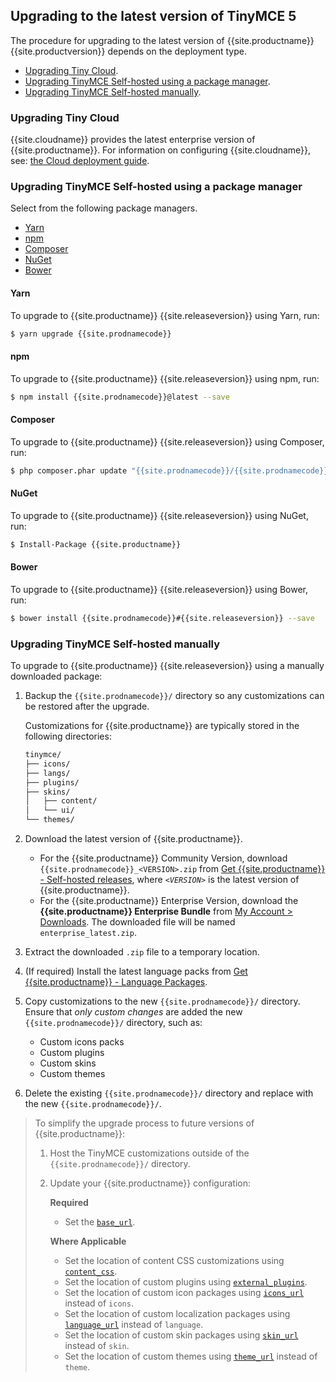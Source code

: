 ## Upgrading to the latest version of TinyMCE 5
The procedure for upgrading to the latest version of {{site.productname}} {{site.productversion}} depends on the deployment type.

* [Upgrading Tiny Cloud](#upgradingtinycloud).
* [Upgrading TinyMCE Self-hosted using a package manager](##upgradingtinymceself-hostedusingapackagemanager).
* [Upgrading TinyMCE Self-hosted manually](#upgradingtinymceself-hostedmanually).

### Upgrading Tiny Cloud

{{site.cloudname}} provides the latest enterprise version of {{site.productname}}. For information on configuring {{site.cloudname}}, see: [the Cloud deployment guide]({{site.baseurl}}/cloud-deployment-guide/).
### Upgrading TinyMCE Self-hosted using a package manager
Select from the following package managers.

* [Yarn](#yarn)
* [npm](#npm)
* [Composer](#composer)
* [NuGet](#nuget)
* [Bower](#bower)

#### Yarn
To upgrade to {{site.productname}} {{site.releaseversion}} using Yarn, run:
```sh
$ yarn upgrade {{site.prodnamecode}}
```

#### npm
To upgrade to {{site.productname}} {{site.releaseversion}} using npm, run:
```sh
$ npm install {{site.prodnamecode}}@latest --save
```

#### Composer
To upgrade to {{site.productname}} {{site.releaseversion}} using Composer, run:
```sh
$ php composer.phar update "{{site.prodnamecode}}/{{site.prodnamecode}}"
```

#### NuGet
To upgrade to {{site.productname}} {{site.releaseversion}} using NuGet, run:
```sh
$ Install-Package {{site.productname}}
```

#### Bower
To upgrade to {{site.productname}} {{site.releaseversion}} using Bower, run:
```sh
$ bower install {{site.prodnamecode}}#{{site.releaseversion}} --save
```

### Upgrading TinyMCE Self-hosted manually
To upgrade to {{site.productname}} {{site.releaseversion}} using a manually downloaded package:

1. Backup the `{{site.prodnamecode}}/` directory so any customizations can be restored after the upgrade.

    Customizations for {{site.productname}} are typically stored in the following directories:

    ```sh
    tinymce/
    ├── icons/
    ├── langs/
    ├── plugins/
    ├── skins/
    │   ├── content/
    │   └── ui/
    └── themes/
    ```

1. Download the latest version of {{site.productname}}.

    * For the {{site.productname}} Community Version, download `{{site.prodnamecode}}_<VERSION>.zip` from [Get {{site.productname}} - Self-hosted releases](https://www.tiny.cloud/get-tiny/self-hosted/), where _`<VERSION>`_ is the latest version of {{site.productname}}.
    * For the {{site.productname}} Enterprise Version, download the **{{site.productname}} Enterprise Bundle** from [My Account > Downloads](https://www.tiny.cloud/my-account/downloads/). The downloaded file will be named `enterprise_latest.zip`.

1. Extract the downloaded `.zip` file to a temporary location.
1. (If required) Install the latest language packs from [Get {{site.productname}} - Language Packages](https://www.tiny.cloud/get-tiny/language-packages/).
1. Copy customizations to the new `{{site.prodnamecode}}/` directory. Ensure that _only custom changes_ are added the new `{{site.prodnamecode}}/` directory, such as:

    * Custom icons packs
    * Custom plugins
    * Custom skins
    * Custom themes
1. Delete the existing `{{site.prodnamecode}}/` directory and replace with the new `{{site.prodnamecode}}/`.

>To simplify the upgrade process to future versions of {{site.productname}}:
>
>1. Host the TinyMCE customizations outside of the `{{site.prodnamecode}}/` directory.
>1. Update your {{site.productname}} configuration:
>
>    **Required**
>    
>    * Set the [`base_url`]({{site.baseurl}}/configure/integration-and-setup/#base_url).
>    
>    **Where Applicable**
>    * Set the location of content CSS customizations using [`content_css`]({{site.baseurl}}/configure/content-appearance/#content_css).
>    * Set the location of custom plugins using [`external_plugins`]({{site.baseurl}}/configure/integration-and-setup/#external_plugins).
>    * Set the location of custom icon packages using [`icons_url`]({{site.baseurl}}/configure/editor-appearance/#icons_url) instead of `icons`.
>    * Set the location of custom localization packages using [`language_url`]({{site.baseurl}}/configure/localization/#language_url) instead of `language`.
>    * Set the location of custom skin packages using [`skin_url`]({{site.baseurl}}/configure/editor-appearance/#skin_url) instead of `skin`.
>    * Set the location of custom themes using [`theme_url`]({{site.baseurl}}/configure/editor-appearance/#theme_url) instead of `theme`.